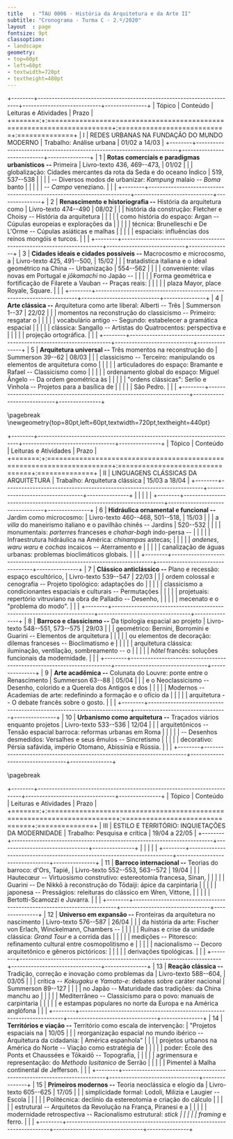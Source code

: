 ```yaml
---
title   : "TAU 0006 · História da Arquitetura e da Arte II"
subtitle: "Cronograma · Turma C · 2.º/2020"
layout  : page
fontsize: 9pt
classoption:
- landscape
geometry:
- top=60pt
- left=60pt
- textwidth=720pt
- textheight=480pt
---
```


+--------+-----------------------------------------------------------------------+----------------------------+---------------+
| Tópico | Conteúdo                                                              | Leituras e Atividades      | Prazo         |
+=======:+:======================================================================+:===========================+:==============+
|      I | REDES URBANAS NA FUNDAÇÃO DO MUNDO MODERNO                            | Trabalho: Análise urbana   | 01/02 a 14/03 |
+--------+-----------------------------------------------------------------------+----------------------------+---------------+
|      1 | **Rotas comerciais e paradigmas urbanísticos --** Primeira            | Livro-texto 436, 469--473, | 01/02         |
|        | globalização: Cidades mercantes da rota da Seda e do oceano Índico    | 519, 537--538              |               |
|        | -- Diversos modos de urbanizar: *Kampung* malaio -- *Boma* banto      |                            |               |
|        | -- *Campo* veneziano.                                                 |                            |               |
+--------+-----------------------------------------------------------------------+----------------------------+---------------+
|      2 | **Renascimento e historiografia --** História da arquitetura como     | Livro-texto 474--490       | 08/02         |
|        | história da construção: Fletcher e Choisy -- História da arquitetura  |                            |               |
|        | como história do espaço: Argan -- Cúpulas europeias e explorações da  |                            |               |
|        | técnica: Brunelleschi e De L'Orme -- Cúpulas asiáticas e malhas       |                            |               |
|        | espaciais: influências dos reinos mongóis e turcos.                   |                            |               |
+--------+-----------------------------------------------------------------------+----------------------------+---------------+
|      3 | **Cidades ideais e cidades possíveis --** Macrocosmo e microcosmo, a  | Livro-texto 425, 491--500, | 15/02         |
|        | tratadística italiana e o ideal geométrico na China -- Urbanização    | 554--562                   |               |
|        | conveniente: vilas novas em Portugal e *jōkamachi* no Japão --        |                            |               |
|        | Forma geométrica e fortificação de Filarete a Vauban -- Praças reais: |                            |               |
|        | plaza Mayor, place Royale, Square.                                    |                            |               |
+--------+-----------------------------------------------------------------------+----------------------------+---------------+
|      4 | **Arte clássica --** Arquitetura como arte liberal: Alberti -- Três   | Summerson 1--37            | 22/02         |
|        | momentos na reconstrução do classicismo -- Primeiro: resgatar o       |                            |               |
|        | vocabulário antigo -- Segundo: estabelecer a gramática espacial       |                            |               |
|        | clássica: Sangallo -- Artistas do Quatrocentos: perspectiva e         |                            |               |
|        | projeção ortográfica.                                                 |                            |               |
+--------+-----------------------------------------------------------------------+----------------------------+---------------+
|      5 | **Arquitetura universal --** Três momentos na reconstrução do         | Summerson 39--62           | 08/03         |
|        | classicismo -- Terceiro: manipulando os elementos de arquitetura como |                            |               |
|        | articuladores do espaço: Bramante e Rafael -- Classicismo como        |                            |               |
|        | ordenamento global do espaço: Miguel Ângelo -- Da ordem geométrica às |                            |               |
|        | "ordens clássicas": Serlio e Vinhola -- Projetos para a basílica de   |                            |               |
|        | São Pedro.                                                            |                            |               |
+--------+-----------------------------------------------------------------------+----------------------------+---------------+

\pagebreak
\newgeometry{top=80pt,left=60pt,textwidth=720pt,textheight=440pt}

+--------+-----------------------------------------------------------------------+---------------------------------+---------------+
| Tópico | Conteúdo                                                              | Leituras e Atividades           | Prazo         |
+=======:+:======================================================================+:================================+:==============+
|     II | LINGUAGENS CLÁSSICAS DA ARQUITETURA                                   | Trabalho: Arquitetura clássica  | 15/03 a 18/04 |
+--------+-----------------------------------------------------------------------+---------------------------------+---------------+
|        |                                                                       |                                 |               |
+--------+-----------------------------------------------------------------------+---------------------------------+---------------+
|      6 | **Hidráulica ornamental e funcional --** Jardim como microcosmo:      | Livro-texto 460--468, 501--518, | 15/03         |
|        | a *villa* do maneirismo italiano e o pavilhão chinês -- Jardins       | 520--532                        |               |
|        | monumentais: *parterres* franceses e *chahar-bagh* indo-persa --      |                                 |               |
|        | Infraestrutura hidráulica na América: *chinampas* astecas;            |                                 |               |
|        | *andenes*, *waru waru* e *cochas* incaicos -- Aterramento e           |                                 |               |
|        | canalização de águas urbanas: problemas bioclimáticos globais.        |                                 |               |
+--------+-----------------------------------------------------------------------+---------------------------------+---------------+
|      7 | **Clássico anticlássico --** Plano e recessão: espaço escultórico,    | Livro-texto 539--547            | 22/03         |
|        | ordem colossal e cenografia -- Projeto tipológico: adaptações do      |                                 |               |
|        | classicismo a condicionantes espaciais e culturais -- Permutações     |                                 |               |
|        | projetuais: repertório vitruviano na obra de Palladio -- Desenho,     |                                 |               |
|        | mecenato e o "problema do modo".                                      |                                 |               |
+--------+-----------------------------------------------------------------------+---------------------------------+---------------+
|      8 | **Barroco e classicismo --** Da tipologia espacial ao projeto         | Livro-texto 548--551, 573--575  | 29/03         |
|        | geométrico: Bernini, Borromini e Guarini -- Elementos de arquitetura  |                                 |               |
|        | ou elementos de decoração: dilemas franceses -- Bioclimatismo e       |                                 |               |
|        | arquitetura clássica: iluminação, ventilação, sombreamento -- o       |                                 |               |
|        | *hôtel* francês: soluções funcionais da modernidade.                  |                                 |               |
+--------+-----------------------------------------------------------------------+---------------------------------+---------------+
|      9 | **Arte acadêmica --** Colunata do Louvre: ponte entre o Renascimento  | Summerson 63--88                | 05/04         |
|        | e o Neoclassicismo -- Desenho, colorido e a Querela dos Antigos e dos |                                 |               |
|        | Modernos -- Academias de arte: redefinindo a formação e o ofício da   |                                 |               |
|        | arquitetura -- O debate francês sobre o gosto.                        |                                 |               |
+--------+-----------------------------------------------------------------------+---------------------------------+---------------+
|     10 | **Urbanismo como arquitetura --** Traçados viários enquanto projetos  | Livro-texto 533--536            | 12/04         |
|        | arquitetônicos -- Tensão espacial barroca: reformas urbanas em Roma   |                                 |               |
|        | -- Desenhos desmedidos: Versalhes e seus êmulos -- Sincretismo        |                                 |               |
|        | decorativo: Pérsia safávida, império Otomano, Abissínia e Rússia.     |                                 |               |
+--------+-----------------------------------------------------------------------+---------------------------------+---------------+

\pagebreak

+--------+------------------------------------------------------------------------+--------------------------------+---------------+
| Tópico | Conteúdo                                                               | Leituras e Atividades          | Prazo         |
+=======:+:=======================================================================+:===============================+:==============+
|    III | ESTILO E TERRITÓRIO: INQUIETAÇÕES DA MODERNIDADE                       | Trabalho: Pesquisa e crítica   | 19/04 a 22/05 |
+--------+------------------------------------------------------------------------+--------------------------------+---------------+
|        |                                                                        |                                |               |
+--------+------------------------------------------------------------------------+--------------------------------+---------------+
|     11 | **Barroco internacional --** Teorias do barroco: d'Ors, Tapié,         | Livro-texto 552--553, 563--572 | 19/04         |
|        | Hautecœur -- Virtuosismo construtivo: estereotomia francesa, Sinan,    |                                |               |
|        | Guarini -- De Nikkō à reconstrução do Tōdaiji: ápice da carpintaria    |                                |               |
|        | japonesa -- Presságios: releituras do clássico em Wren, Vittone,       |                                |               |
|        | Bertotti-Scamozzi e Juvarra.                                           |                                |               |
+--------+------------------------------------------------------------------------+--------------------------------+---------------+
|     12 | **Universo em expansão --** Fronteiras da arquitetura  no nascimento   | Livro-texto 576--587           | 26/04         |
|        | da história da arte: Fischer von Erlach, Winckelmann, Chambers --      |                                |               |
|        | Ruínas e crise da unidade clássica: *Grand Tour* e a corrida das       |                                |               |
|        | medições -- Pitoresco: refinamento cultural entre cosmopolitismo e     |                                |               |
|        | nacionalismo -- Decoro arquitetônico e gêneros pictóricos:             |                                |               |
|        | derivações tipológicas.                                                |                                |               |
+--------+------------------------------------------------------------------------+--------------------------------+---------------+
|     13 | **Reação clássica --** Tradição, correção e inovação como problemas da | Livro-texto 588--604,          | 03/05         |
|        | crítica -- *Kokugaku* e *Yamato-e*: debates sobre caráter nacional     | Summerson 89--127              |               |
|        | no Japão -- Maturidade das tradições: da China manchu ao               |                                |               |
|        | Mediterrâneo -- Classicismo para o povo: manuais de carpintaria        |                                |               |
|        | e estampas populares no norte da Europa e na América anglófona         |                                |               |
+--------+------------------------------------------------------------------------+--------------------------------+---------------+
|     14 | **Territórios e viação --** Território como escala de intervenção:     | "Projetos espaciais na         | 10/05         |
|        | reorganização espacial no mundo ibérico -- Arquitetura da cidadania:   | América espanhola"             |               |
|        | projetos urbanos na América do Norte -- Viação como estratégia de      |                                |               |
|        | poder: École des Ponts et Chaussées e Tōkaidō -- Topografia,           |                                |               |
|        | agrimensura e representação: do *Methodo lusitanico* de Serrão         |                                |               |
|        | Pimentel à Malha continental de Jefferson.                             |                                |               |
+--------+------------------------------------------------------------------------+--------------------------------+---------------+
|     15 | **Primeiros modernos --** Teoria neoclássica e elogio da               | Livro-texto 605--625           | 17/05         |
|        | simplicidade formal: Lodoli, Milizia e Laugier -- Escola               |                                |               |
|        | Politécnica: declínio da estereotomia e criação do cálculo             |                                |               |
|        | estrutural -- Arquitetos da Revolução na França, Piranesi e a          |                                |               |
|        | modernidade retrospectiva -- Racionalismo estrutural: *stick           |                                |               |
|        | framing* e ferro.                                                      |                                |               |
+--------+------------------------------------------------------------------------+--------------------------------+---------------+
